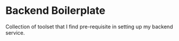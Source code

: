 # Backend Boilerplate

Collection of toolset that I find pre-requisite in setting up my backend service.